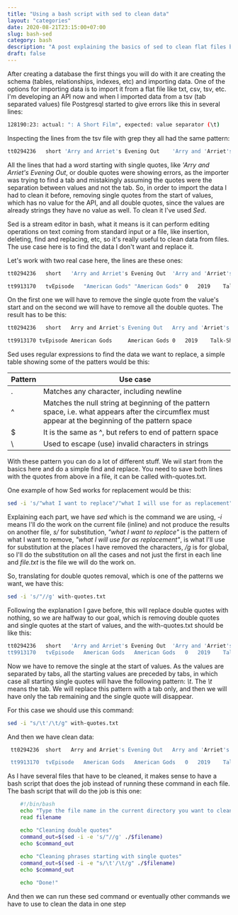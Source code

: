 ```yaml
---
title: "Using a bash script with sed to clean data"
layout: "categories"
date: 2020-08-21T23:15:00+07:00
slug: bash-sed
category: bash
description: "A post explaining the basics of sed to clean flat files before importing them to a database"
draft: false
---
```


After creating a database the first things you will do with it are creating the schema (tables, relationships, indexes, etc) and importing data.
One of the options for importing data is to import it from a flat file like txt, csv, tsv, etc. I'm developing an API now and when I imported data
from a tsv (tab separated values) file Postgresql started to give errors like this in several lines:

```bash
128190:23: actual: ": A Short Film", expected: value separator (\t)
```

Inspecting the lines from the tsv file with grep they all had the same pattern:

```bash
tt0294236	short 'Arry and Arriet's Evening Out	'Arry and 'Arriet's Evening Out	0	1909	Comedy
```

All the lines that had a word starting with single quotes, like *'Arry and Arriet's Evening Out*, or double quotes
were showing errors, as the importer was trying to find a tab and mistakingly assuming the quotes were the separation between values and not the tab. So,
in order to import the data I had to clean it before, removing single quotes from the start of values, which has no value for the API, and
all double quotes, since the values are already strings they have no value as well. To clean it I've used
*Sed*.

Sed is a stream editor in bash, what it means is it can perform editing operations on text coming from standard input or a file, like insertion, deleting,
find and replacing, etc, so it's really useful to clean data from files. The use case here is to find the data I don't want and replace it.

Let's work with two real case here, the lines are these ones:

```bash
tt0294236	short	'Arry and Arriet's Evening Out	'Arry and 'Arriet's Evening Out	0	1909	Comedy
```

```bash
tt9913170	tvEpisode	"American Gods"	"American Gods"	0	2019	Talk-Show
```

On the first one we will have to remove the single quote from the value's start and on the second we will have to remove all the double quotes.
The result has to be this:

```bash
tt0294236	short	Arry and Arriet's Evening Out	Arry and 'Arriet's Evening Out	0	1909	Comedy
```

```bash
tt9913170 tvEpisode	American Gods     American Gods	0	2019	Talk-Show
```

Sed uses regular expressions to find the data we want to replace, a simple table showing some of the patters would be this:

|  Pattern  |  Use case     | 
| ----------| ------------- | 
|     .     |      Matches any character, including newline  |
|     ^     |      Matches the null string at beginning of the pattern space, i.e. what appears after the circumflex must appear at the beginning of the pattern space |
|     $     |      It is the same as ^, but refers to end of pattern space     | 
|     \     |      Used to escape (use) invalid characters in strings     |

With these pattern you can do a lot of different stuff. We wil start from the basics here and do a simple find and replace.
You need to save both lines with the quotes from above in a file, it can be called with-quotes.txt.

One example of how Sed works for replacement would be this:

```bash
sed -i 's/"what I want to replace"/"what I will use for as replacement"/g' file.txt
```

Explaining each part, we have *sed* which is the command we are using, *-i* means I'll do the work on the current file (inline) and not produce the results on another file, *s/* for substitution, *"what I want to replace"* is the pattern of what I want to remove,
*"what I will use for as replacement"*, is what I'll use for substitution at the places I have removed the characters,
*/g* is for global, so I'll do the substitution on all the cases and not just the first in each line and
*file.txt* is the file we will do the work on.

So, translating for double quotes removal, which is one of the patterns we want, we have this:

```bash
sed -i 's/"//g' with-quotes.txt
```
Following the explanation I gave before, this will replace double quotes with nothing, so we are halfway to our goal, which is removing double
quotes and single quotes at the start of values, and the with-quotes.txt should be like this:

```bash
tt0294236	short	'Arry and Arriet's Evening Out	'Arry and 'Arriet's Evening Out	0	1909	Comedy
tt9913170	tvEpisode	American Gods	American Gods	0	2019	Talk-Show
```

Now we have to remove the single at the start of values. As the values are separated by tabs, all the starting values are preceded by tabs,
in which case all starting single quotes will have the following pattern: *\t*. The *\t* means the tab. We will replace this pattern with a tab only, and then we will have only the tab remaining and the single quote will disappear.

For this case we should use this command:

```bash
sed -i "s/\t'/\t/g" with-quotes.txt
```

And then we have clean data:

```bash
 tt0294236	short	Arry and Arriet's Evening Out	Arry and 'Arriet's Evening Out	0	1909	Comedy

 tt9913170	tvEpisode	American Gods	American Gods	0	2019	Talk-Show
```
As I have several files that have to be cleaned, it makes sense to have a bash script that does the job instead of running these command in each file.
The bash script that will do the job is this one:

```bash
    #!/bin/bash
    echo "Type the file name in the current directory you want to clean"
    read filename

    echo "Cleaning double quotes"
    command_out=$(sed -i -e 's/"//g' ./$filename)
    echo $command_out
    
    echo "Cleaning phrases starting with single quotes"
    command_out=$(sed -i -e "s/\t'/\t/g" ./$filename)
    echo $command_out

    echo "Done!"
```

And then we can run these sed command or eventually other commands we have to use to clean the data in one step
